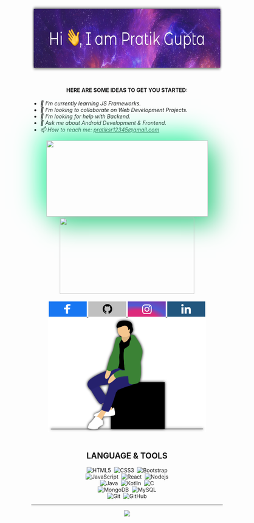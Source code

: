 <div align="center">
    <div>
		<img height="175px" src="assets/head.svg" alt="Hi 👋, I am Pratik Gupta">
	</div>
</div>
<br>

<h4 align="center">HERE ARE SOME IDEAS TO GET YOU STARTED:</h4>

- *🌱 I’m currently learning JS Frameworks.*
- *👯 I’m looking to collaborate on Web Development Projects.*
- *🤔 I’m looking for help with Backend.*
- *💬 Ask me about Android Development & Frontend.*
- *📫 How to reach me: [pratiksr12345@gmail.com](mailto:pratiksr12345@gmail.com)*

<div align="center">
    <img style="box-shadow:20px 20px 60px #47cf8d, 
             -20px -20px 60px #5fffbf;" height="200px" width="425px" src="https://github-readme-stats.vercel.app/api?username=inomag&bg_color=18,c33764,1d2671&title_color=ffffff&text_color=ffffff&icon_color=ffffff&show_icons=true&count_private=true">
    <img height="200px" width="354" src="https://github-readme-stats.vercel.app/api/top-langs/?username=inomag&layout=compact&bg_color=0,c33764,1d2671&title_color=ffffff&text_color=ffffff&icon_color=b16da0">
</div>

<br>
<div align="center">
    <div>
            <a href="https://www.facebook.com/pratiksr123/">
                <img alt="" width="100px" src="assets/facebook.svg" />
            </a>
            <a href="https://github.com/inomag">
                <img alt="" width="100px" src="assets/github.svg" />
            </a>
             <a href="https://www.instagram.com/pratiik_11/">
                <img alt="" width="100px" src="assets/instagram.svg" />
            </a>
            <a href="https://www.linkedin.com/in/pratik-gupta-7951b7191/">
                <img alt="" width="100px" src="assets/linkedin.svg" />
            </a>
            <img src="assets/home.svg" height="300px">
</div>
<br>

## LANGUAGE & TOOLS
![HTML5](https://img.shields.io/badge/-HTML5-E34F26?style=for-the-badge&logo=html5&logoColor=white)&nbsp;&nbsp;![CSS3](https://img.shields.io/badge/-CSS3-1572B6?style=for-the-badge&logo=css3)&nbsp;&nbsp;![Bootstrap](https://img.shields.io/badge/-Bootstrap-563D7C?style=for-the-badge&logo=bootstrap&logoColor=white)<br>
![JavaScript](https://img.shields.io/badge/-JavaScript-black?style=for-the-badge&logo=javascript&logoColor=yellow)&nbsp;&nbsp;![React](https://img.shields.io/badge/-React-blue?style=for-the-badge&logo=react)&nbsp;&nbsp;![Nodejs](https://img.shields.io/badge/-Nodejs-green?style=for-the-badge&logo=Node.js)<br>
![Java](https://img.shields.io/badge/-java-257fbd?style=for-the-badge&logo=java&logoColor=e51f24)&nbsp;&nbsp;![Kotlin](https://img.shields.io/badge/-kotlin-e67732?style=for-the-badge&logo=kotlin&logoColor=6272d9)&nbsp;&nbsp;![C](https://img.shields.io/badge/-C-00599C?style=for-the-badge&logo=c)<br>
![MongoDB](https://img.shields.io/badge/-MongoDB-5a3e35?style=for-the-badge&logo=mongodb)&nbsp;&nbsp;![MySQL](https://img.shields.io/badge/-MySQL-42759c?style=for-the-badge&logo=mysql&logoColor=de8b2d)<br>
![Git](https://img.shields.io/badge/-Git-black?style=for-the-badge&logo=git)&nbsp;&nbsp;![GitHub](https://img.shields.io/badge/-GitHub-181717?style=for-the-badge&logo=github)
</div>


___
<p align="center">
  <img src="https://profile-counter.glitch.me/inomag/count.svg" />
</p>
